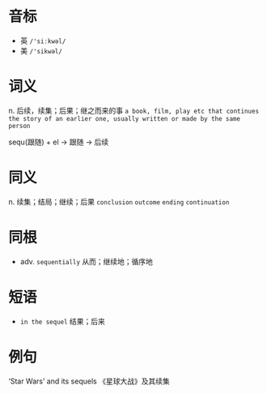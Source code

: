 # 音标

- 英 `/'siːkwəl/`
- 美 `/'sikwəl/`

# 词义

n. 后续，续集；后果；继之而来的事
`a book, film, play etc that continues the story of an earlier one, usually written or made by the same person`



sequ(跟随) + el → 跟随 → 后续

# 同义

n. 续集；结局；继续；后果
`conclusion` `outcome` `ending` `continuation`

# 同根

- adv. `sequentially` 从而；继续地；循序地

# 短语

- `in the sequel` 结果；后来

# 例句

‘Star Wars’ and its sequels
《星球大战》及其续集


